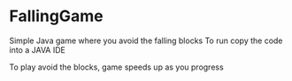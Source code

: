 # FallingGame
Simple Java game where you avoid the falling blocks
To run copy the code into a JAVA IDE

To play avoid the blocks, game speeds up as you progress
